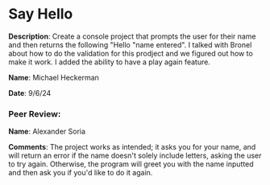 # Say Hello

**Description**: Create a console project that prompts the user for their name and then returns the following "Hello "name entered".
                I talked with Bronel about how to do the validation for this prodject and we figured out how to make it work. I added the ability to have a play again feature.

**Name**: Michael Heckerman

**Date**: 9/6/24

### Peer Review: 

**Name**: Alexander Soria

**Comments**: The project works as intended; it asks you for your name, and will return an error if the name doesn't solely include letters, asking the user to try again. Otherwise, the program will greet you with the name inputted and then ask you if you'd like to do it again. 
